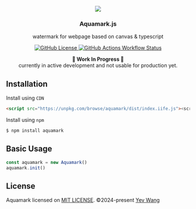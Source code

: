 <p align="center">
  <img src="https://github.com/wangyewei/aquamark/assets/49926816/7c4909f5-1aad-4ec4-94a2-3e6f8bc5e3c7" />
  <br />

  <h3 align="center">Aquamark.js</h3>
  <p align="center">watermark for webpage based on canvas & typescript</p>
<p>

<p align="center">
  <a href="https://github.com/wangyewei/utilizen/blob/main/LICENSE">
    <img alt="GitHub License" src="https://img.shields.io/github/license/wangyewei/aquamark?style=flat&color=%230093E9">
  </a>
  <a href="https://github.com/wangyewei/utilizen/actions">
    <img alt="GitHub Actions Workflow Status" src="https://img.shields.io/github/actions/workflow/status/wangyewei/aquamark/ci.yml?style=flat&label=CI">
  </a>
</p>


<p align="center">
  <b>🚧 Work In Progress 🚧</b><br/>
  currently in active development and not usable for production yet.
</p>


## Installation

Install using `CDN`

```html
<script src="https://unpkg.com/browse/aquamark/dist/index.iife.js"><script>
```
Install using `npm`

```sh
$ npm install aquamark
```

## Basic Usage

```typescript
const aquamark = new Aquamark()
aquamark.init()
```

## License

Aquamark licensed on [MIT LICENSE](./LICENSE). &copy;2024-present [Yev Wang](https://yev.wang)
